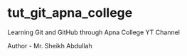 # tut_git_apna_college
Learning Git and GitHub through Apna College YT Channel

Author - Mr. Sheikh Abdullah
